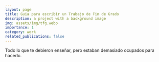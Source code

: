 ```yaml
---
layout: page
title: Guia para escribir un Trabajo de Fin de Grado
description: a project with a background image
img: assets/img/tfg.webp
importance: 1
category: work
related_publications: false
---
```


Todo lo que te debieron enseñar, pero estaban demasiado ocupados para hacerlo.

